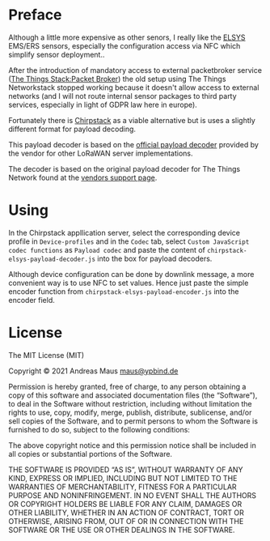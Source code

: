 # Preface
Although a little more expensive as other senors, I really like the [ELSYS](https://www.elsys.se/en/) EMS/ERS sensors, especially the configuration access via NFC which simplify sensor deployment..

After the introduction of mandatory access to external packetbroker service ([The Things Stack:Packet Broker](https://www.thethingsindustries.com/docs/getting-started/packet-broker/))
the old setup using The Things Networkstack stopped working because it doesn't allow access to external networks (and I will not route internal sensor packages to third party services, especially
in light of GDPR law here in europe).

Fortunately there is [Chirpstack](https://chirpstack.io) as a viable alternative but is uses a slightly different format for payload decoding.

This payload decoder is based on the [official payload decoder](https://www.elsys.se/en/elsys-payload/) provided by the vendor for other LoRaWAN server implementations.

The decoder is based on the original payload decoder for The Things Network found at the [vendors support page](https://www.elsys.se/en/elsys-payload/).

# Using
In the Chirpstack appllication server, select the corresponding device profile in `Device-profiles` and in the `Codec` tab, select `Custom JavaScript codec functions` as `Payload codec`
and paste the content of `chirpstack-elsys-payload-decoder.js` into the box for payload decoders.

Although device configuration can be done by downlink message, a more convenient way is to use NFC to set values. Hence just paste the simple encoder function from `chirpstack-elsys-payload-encoder.js` into the encoder field.

# License
The MIT License (MIT)

Copyright © 2021 Andreas Maus <maus@ypbind.de>

Permission is hereby granted, free of charge, to any person obtaining a copy of this
software and associated documentation files (the “Software”), to deal in the Software
without restriction, including without limitation the rights to use, copy, modify, merge,
publish, distribute, sublicense, and/or sell copies of the Software, and to permit persons
to whom the Software is furnished to do so, subject to the following conditions:

The above copyright notice and this permission notice shall be included in all copies or
substantial portions of the Software.

THE SOFTWARE IS PROVIDED “AS IS”, WITHOUT WARRANTY OF ANY KIND, EXPRESS OR IMPLIED,
INCLUDING BUT NOT LIMITED TO THE WARRANTIES OF MERCHANTABILITY, FITNESS FOR A PARTICULAR
PURPOSE AND NONINFRINGEMENT. IN NO EVENT SHALL THE AUTHORS OR COPYRIGHT HOLDERS BE LIABLE
FOR ANY CLAIM, DAMAGES OR OTHER LIABILITY, WHETHER IN AN ACTION OF CONTRACT, TORT OR OTHERWISE,
ARISING FROM, OUT OF OR IN CONNECTION WITH THE SOFTWARE OR THE USE OR OTHER DEALINGS IN THE SOFTWARE.

